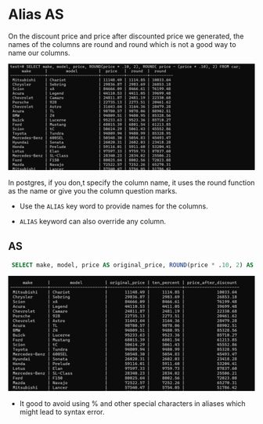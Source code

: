 # Alias AS

On the discount price and price after discounted price we generated, the names of the columns are round and round which is not a good way to name our columns.

<img src="./img/round-3.png" alt="table">

In postgres, if you don,t specify the column name, it uses the round function as the name or give you the column question marks.

- Use the `ALIAS` key word to provide names for the columns.

- `ALIAS` keyword can also override any column. 

## AS
 

 ```sql
  SELECT make, model, price AS original_price, ROUND(price * .10, 2) AS ten_percent, ROUND( price - (price * .10), 2) AS price_after_discount FROM car;
  ```


  <img src="./img/alias.png" alt="alias">

  - It good to avoid using % and other special characters in aliases which might lead to syntax error.

  

